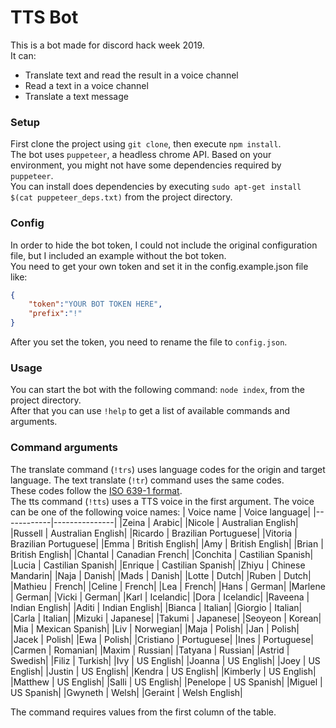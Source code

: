 # TTS Bot
This is a bot made for discord hack week 2019.  
It can:
- Translate text and read the result in a voice channel
- Read a text in a voice channel
- Translate a text message

### Setup
First clone the project using `git clone`, then execute `npm install`.  
The bot uses `puppeteer`, a headless chrome API. Based on your environment, you might not have some dependencies required by `puppeteer`.  
You can install does dependencies by executing `sudo apt-get install $(cat puppeteer_deps.txt)` from the project directory.  

### Config
In order to hide the bot token, I could not include the original configuration file, but I included an example without the bot token.  
You need to get your own token and set it in the config.example.json file like:
```json
{
    "token":"YOUR BOT TOKEN HERE",
    "prefix":"!"
}
```
After you set the token, you need to rename the file to `config.json`.

### Usage
You can start the bot with the following command: `node index`, from the project directory.  
After that you can use `!help` to get a list of available commands and arguments.  

### Command arguments
The translate command (`!trs`) uses language codes for the origin and target language. The text translate (`!tr`) command uses the same codes.  
These codes follow the [ISO 639-1 format](https://en.wikipedia.org/wiki/ISO_639-1).  
The tts command (`!tts`) uses a TTS voice in the first argument. The voice can be one of the following voice names:
| Voice name | Voice language|
|------------|---------------|
|Zeina | Arabic|
|Nicole | Australian English|
|Russell | Australian English|
|Ricardo | Brazilian Portuguese|
|Vitoria | Brazilian Portuguese|
|Emma | British English|
|Amy | British English|
|Brian | British English|
|Chantal | Canadian French|
|Conchita | Castilian Spanish|
|Lucia | Castilian Spanish|
|Enrique | Castilian Spanish|
|Zhiyu | Chinese Mandarin|
|Naja | Danish|
|Mads | Danish|
|Lotte | Dutch|
|Ruben | Dutch|
|Mathieu | French|
|Celine | French|
|Lea | French|
|Hans | German|
|Marlene | German|
|Vicki | German|
|Karl | Icelandic|
|Dora | Icelandic|
|Raveena | Indian English|
|Aditi | Indian English|
|Bianca | Italian|
|Giorgio | Italian|
|Carla | Italian|
|Mizuki | Japanese|
|Takumi | Japanese|
|Seoyeon | Korean|
|Mia | Mexican Spanish|
|Liv | Norwegian|
|Maja | Polish|
|Jan | Polish|
|Jacek | Polish|
|Ewa | Polish|
|Cristiano | Portuguese|
|Ines | Portuguese|
|Carmen | Romanian|
|Maxim | Russian|
|Tatyana | Russian|
|Astrid | Swedish|
|Filiz | Turkish|
|Ivy | US English|
|Joanna | US English|
|Joey | US English|
|Justin | US English|
|Kendra | US English|
|Kimberly | US English|
|Matthew | US English|
|Salli | US English|
|Penelope | US Spanish|
|Miguel | US Spanish|
|Gwyneth | Welsh|
|Geraint | Welsh English|

The command requires values from the first column of the table.  
